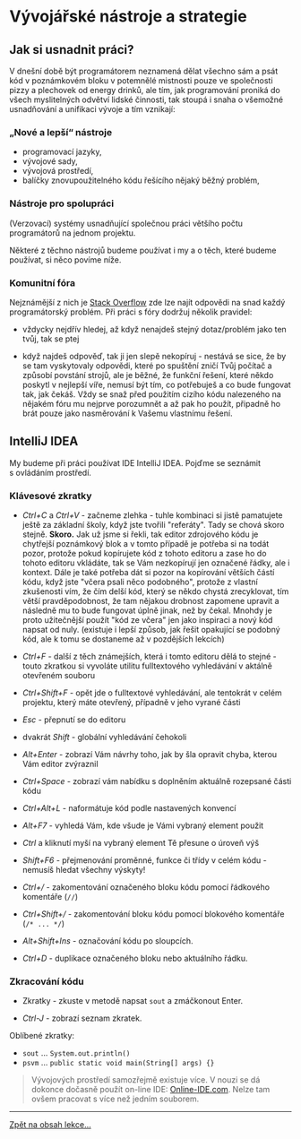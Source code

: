 # Vývojářské nástroje a strategie
 
## Jak si usnadnit práci?
V dnešní době být programátorem neznamená dělat všechno sám a psát kód v poznámkovém bloku v potemnělé mistnosti pouze ve společnosti pizzy a plechovek od energy drinků, ale tím, jak programování proniká do všech myslitelných odvětví lidské činnosti, tak stoupá i snaha o všemožné usnadňování a unifikaci vývoje a tím vznikají:

### „Nové a lepší“ nástroje
- programovací jazyky, 
- vývojové sady, 
- vývojová prostředí, 
- balíčky znovupoužitelného kódu řešícího nějaký běžný problém, 

### Nástroje pro spolupráci
(Verzovací) systémy usnadňující společnou práci většího počtu programátorů na jednom projektu. 

Některé z těchno nástrojů budeme používat i my a o těch, které budeme používat, si něco povíme níže.

### Komunitní fóra
Nejznámější z nich je [Stack Overflow](https://stackoverflow.com/) zde lze najít odpovědi na snad každý programátorský problém. Při práci s&nbsp;fóry dodržuj několik pravidel:
 
 - vždycky nejdřív hledej, až když nenajdeš stejný dotaz/problém jako ten tvůj, tak se ptej
 
 - když najdeš odpověď, tak ji jen slepě nekopíruj - nestává se sice, že by se tam vyskytovaly odpovědi, které po spuštění zničí Tvůj počítač a způsobí povstání strojů, ale je běžné, že funkční řešení, které někdo poskytl v nejlepší víře, nemusí být tím, co potřebuješ a co bude fungovat tak, jak čekáš. Vždy se snaž před použitím cizího kódu nalezeného na nějakém fóru mu nejprve porozumnět a až pak ho použít, připadně ho brát pouze jako nasměrování k Vašemu vlastnímu řešení.
 
 
## IntelliJ IDEA

My budeme při práci používat IDE IntelliJ IDEA. Pojďme se seznámit s&nbsp;ovládáním prostředí.

### Klávesové zkratky

- <i>Ctrl+C</i> a <i>Ctrl+V</i> - začneme zlehka - tuhle kombinaci si jistě pamatujete ještě za základní školy, když jste tvořili "referáty". Tady se chová skoro stejně. <b>Skoro.</b> Jak už jsme si řekli, tak editor zdrojového kódu je chytřejší poznámkový blok a v tomto případě je potřeba si na todát pozor, protože pokud kopírujete kód z tohoto editoru a zase ho do tohoto editoru vkládáte, tak se Vám nezkopírují jen označené řádky, ale i kontext. Dále je také potřeba dát si pozor na kopírování větších částí kódu, když jste "včera psali něco podobného", protože z vlastní zkušenosti vím, že čím delší kód, který se někdo chystá zrecyklovat, tím větší pravděpodobnost, že tam nějakou drobnost zapomene upravit a následně mu to bude fungovat úplně jinak, než by čekal. Mnohdy je proto užitečnější použít "kód ze včera" jen jako inspiraci a nový kód napsat od nuly. (existuje i lepší způsob, jak řešit opakující se podobný kód, ale k tomu se dostaneme až v pozdějších lekcích)

- <i>Ctrl+F</i> - další z těch známejších, která i tomto editoru dělá to stejné - touto zkratkou si vyvoláte utilitu fulltextového vyhledávání v aktálně otevřeném souboru

- <i>Ctrl+Shift+F</i> - opět jde o fulltextové vyhledávání, ale tentokrát v celém projektu, který máte otevřený, případně v jeho vyrané části

- <i>Esc</i> - přepnutí se do editoru

- dvakrát <i>Shift</i> - globální vyhledávání čehokoli

- <i>Alt+Enter</i> - zobrazí Vám návrhy toho, jak by šla opravit chyba, kterou Vám editor zvýraznil

- <i>Ctrl+Space</i> - zobrazí vám nabídku s doplněním aktuálně rozepsané části kódu

- <i>Ctrl+Alt+L</i> - naformátuje kód podle nastavených konvencí

- <i>Alt+F7</i> - vyhledá Vám, kde všude je Vámi vybraný element použit

- <i>Ctrl</i> a kliknutí myší na vybraný element Tě přesune o úroveň výš

- <i>Shift+F6</i> - přejmenování proměnné, funkce či třídy v&nbsp;celém kódu - nemusíš hledat všechny výskyty!

- <i>Ctrl+/</i> - zakomentování označeného bloku kódu pomocí řádkového komentáře (`//`)

- <i>Ctrl+Shift+/</i> - zakomentování bloku kódu pomocí blokového komentáře (`/* ... */`)

- <i>Alt+Shift+Ins</i> - označování kódu po sloupcích.

- _Ctrl+D_ - duplikace označeného bloku nebo aktuálního řádku.

### Zkracování kódu

- Zkratky - zkuste v&nbsp;metodě napsat `sout` a&nbsp;zmáčkonout Enter.

- _Ctrl-J_ - zobrazí seznam zkratek.

Oblíbené zkratky:

- `sout` ... `System.out.println()`
- `psvm` ... `public static void main(String[] args) {}`


> Vývojových prostředí samozřejmě existuje více. V&nbsp;nouzi se dá dokonce dočasně použít on-line IDE: [Online-IDE.com](https://www.online-ide.com/online_java_compiler). Nelze tam ovšem pracovat s&nbsp;více než jedním souborem.


--- 

[Zpět na obsah lekce...](README.md)
